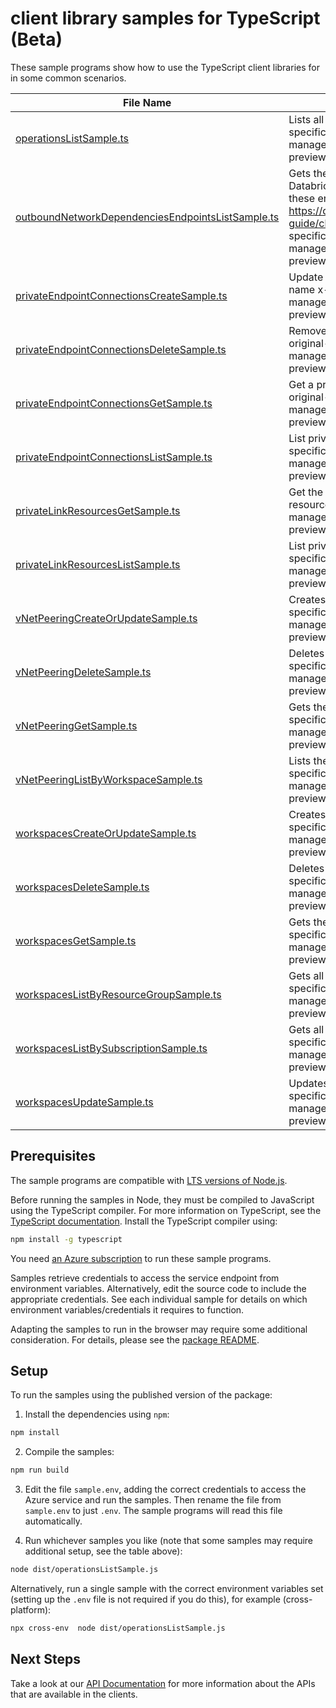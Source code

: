 # client library samples for TypeScript (Beta)

These sample programs show how to use the TypeScript client libraries for in some common scenarios.

| **File Name**                                                                                       | **Description**                                                                                                                                                                                                                                                                                                                                                                                                                                             |
| --------------------------------------------------------------------------------------------------- | ----------------------------------------------------------------------------------------------------------------------------------------------------------------------------------------------------------------------------------------------------------------------------------------------------------------------------------------------------------------------------------------------------------------------------------------------------------- |
| [operationsListSample.ts][operationslistsample]                                                     | Lists all of the available RP operations. x-ms-original-file: specification/databricks/resource-manager/Microsoft.Databricks/preview/2021-04-01-preview/examples/OperationsList.json                                                                                                                                                                                                                                                                        |
| [outboundNetworkDependenciesEndpointsListSample.ts][outboundnetworkdependenciesendpointslistsample] | Gets the list of endpoints that VNET Injected Workspace calls Azure Databricks Control Plane. You must configure outbound access with these endpoints. For more information, see https://docs.microsoft.com/azure/databricks/administration-guide/cloud-configurations/azure/udr x-ms-original-file: specification/databricks/resource-manager/Microsoft.Databricks/preview/2021-04-01-preview/examples/OutboundNetworkDependenciesEndpointsList.json |
| [privateEndpointConnectionsCreateSample.ts][privateendpointconnectionscreatesample]                 | Update the status of a private endpoint connection with the specified name x-ms-original-file: specification/databricks/resource-manager/Microsoft.Databricks/preview/2021-04-01-preview/examples/PrivateEndpointConnectionsUpdate.json                                                                                                                                                                                                                     |
| [privateEndpointConnectionsDeleteSample.ts][privateendpointconnectionsdeletesample]                 | Remove private endpoint connection with the specified name x-ms-original-file: specification/databricks/resource-manager/Microsoft.Databricks/preview/2021-04-01-preview/examples/PrivateEndpointConnectionsDelete.json                                                                                                                                                                                                                                     |
| [privateEndpointConnectionsGetSample.ts][privateendpointconnectionsgetsample]                       | Get a private endpoint connection properties for a workspace x-ms-original-file: specification/databricks/resource-manager/Microsoft.Databricks/preview/2021-04-01-preview/examples/PrivateEndpointConnectionsGet.json                                                                                                                                                                                                                                      |
| [privateEndpointConnectionsListSample.ts][privateendpointconnectionslistsample]                     | List private endpoint connections of the workspace x-ms-original-file: specification/databricks/resource-manager/Microsoft.Databricks/preview/2021-04-01-preview/examples/ListPrivateEndpointConnections.json                                                                                                                                                                                                                                               |
| [privateLinkResourcesGetSample.ts][privatelinkresourcesgetsample]                                   | Get the specified private link resource for the given group id (sub-resource) x-ms-original-file: specification/databricks/resource-manager/Microsoft.Databricks/preview/2021-04-01-preview/examples/PrivateLinkResourcesGet.json                                                                                                                                                                                                                           |
| [privateLinkResourcesListSample.ts][privatelinkresourceslistsample]                                 | List private link resources for a given workspace x-ms-original-file: specification/databricks/resource-manager/Microsoft.Databricks/preview/2021-04-01-preview/examples/ListPrivateLinkResources.json                                                                                                                                                                                                                                                      |
| [vNetPeeringCreateOrUpdateSample.ts][vnetpeeringcreateorupdatesample]                               | Creates vNet Peering for workspace. x-ms-original-file: specification/databricks/resource-manager/Microsoft.Databricks/preview/2021-04-01-preview/examples/WorkspaceVirtualNetworkPeeringCreateOrUpdate.json                                                                                                                                                                                                                                                |
| [vNetPeeringDeleteSample.ts][vnetpeeringdeletesample]                                               | Deletes the workspace vNetPeering. x-ms-original-file: specification/databricks/resource-manager/Microsoft.Databricks/preview/2021-04-01-preview/examples/WorkspaceVirtualNetworkPeeringDelete.json                                                                                                                                                                                                                                                         |
| [vNetPeeringGetSample.ts][vnetpeeringgetsample]                                                     | Gets the workspace vNet Peering. x-ms-original-file: specification/databricks/resource-manager/Microsoft.Databricks/preview/2021-04-01-preview/examples/WorkspaceVirtualNetPeeringGet.json                                                                                                                                                                                                                                                                  |
| [vNetPeeringListByWorkspaceSample.ts][vnetpeeringlistbyworkspacesample]                             | Lists the workspace vNet Peerings. x-ms-original-file: specification/databricks/resource-manager/Microsoft.Databricks/preview/2021-04-01-preview/examples/WorkspaceVirtualNetPeeringList.json                                                                                                                                                                                                                                                               |
| [workspacesCreateOrUpdateSample.ts][workspacescreateorupdatesample]                                 | Creates a new workspace. x-ms-original-file: specification/databricks/resource-manager/Microsoft.Databricks/preview/2021-04-01-preview/examples/PrepareEncryption.json                                                                                                                                                                                                                                                                                      |
| [workspacesDeleteSample.ts][workspacesdeletesample]                                                 | Deletes the workspace. x-ms-original-file: specification/databricks/resource-manager/Microsoft.Databricks/preview/2021-04-01-preview/examples/WorkspaceDelete.json                                                                                                                                                                                                                                                                                          |
| [workspacesGetSample.ts][workspacesgetsample]                                                       | Gets the workspace. x-ms-original-file: specification/databricks/resource-manager/Microsoft.Databricks/preview/2021-04-01-preview/examples/WorkspaceGet.json                                                                                                                                                                                                                                                                                                |
| [workspacesListByResourceGroupSample.ts][workspaceslistbyresourcegroupsample]                       | Gets all the workspaces within a resource group. x-ms-original-file: specification/databricks/resource-manager/Microsoft.Databricks/preview/2021-04-01-preview/examples/WorkspacesListByResourceGroup.json                                                                                                                                                                                                                                                  |
| [workspacesListBySubscriptionSample.ts][workspaceslistbysubscriptionsample]                         | Gets all the workspaces within a subscription. x-ms-original-file: specification/databricks/resource-manager/Microsoft.Databricks/preview/2021-04-01-preview/examples/WorkspacesListBySubscription.json                                                                                                                                                                                                                                                     |
| [workspacesUpdateSample.ts][workspacesupdatesample]                                                 | Updates a workspace. x-ms-original-file: specification/databricks/resource-manager/Microsoft.Databricks/preview/2021-04-01-preview/examples/WorkspaceUpdate.json                                                                                                                                                                                                                                                                                            |

## Prerequisites

The sample programs are compatible with [LTS versions of Node.js](https://github.com/nodejs/release#release-schedule).

Before running the samples in Node, they must be compiled to JavaScript using the TypeScript compiler. For more information on TypeScript, see the [TypeScript documentation][typescript]. Install the TypeScript compiler using:

```bash
npm install -g typescript
```

You need [an Azure subscription][freesub] to run these sample programs.

Samples retrieve credentials to access the service endpoint from environment variables. Alternatively, edit the source code to include the appropriate credentials. See each individual sample for details on which environment variables/credentials it requires to function.

Adapting the samples to run in the browser may require some additional consideration. For details, please see the [package README][package].

## Setup

To run the samples using the published version of the package:

1. Install the dependencies using `npm`:

```bash
npm install
```

2. Compile the samples:

```bash
npm run build
```

3. Edit the file `sample.env`, adding the correct credentials to access the Azure service and run the samples. Then rename the file from `sample.env` to just `.env`. The sample programs will read this file automatically.

4. Run whichever samples you like (note that some samples may require additional setup, see the table above):

```bash
node dist/operationsListSample.js
```

Alternatively, run a single sample with the correct environment variables set (setting up the `.env` file is not required if you do this), for example (cross-platform):

```bash
npx cross-env  node dist/operationsListSample.js
```

## Next Steps

Take a look at our [API Documentation][apiref] for more information about the APIs that are available in the clients.

[operationslistsample]: https://github.com/Azure/azure-sdk-for-js/blob/main/sdk/databricks/arm-databricks/samples/v3-beta/typescript/src/operationsListSample.ts
[outboundnetworkdependenciesendpointslistsample]: https://github.com/Azure/azure-sdk-for-js/blob/main/sdk/databricks/arm-databricks/samples/v3-beta/typescript/src/outboundNetworkDependenciesEndpointsListSample.ts
[privateendpointconnectionscreatesample]: https://github.com/Azure/azure-sdk-for-js/blob/main/sdk/databricks/arm-databricks/samples/v3-beta/typescript/src/privateEndpointConnectionsCreateSample.ts
[privateendpointconnectionsdeletesample]: https://github.com/Azure/azure-sdk-for-js/blob/main/sdk/databricks/arm-databricks/samples/v3-beta/typescript/src/privateEndpointConnectionsDeleteSample.ts
[privateendpointconnectionsgetsample]: https://github.com/Azure/azure-sdk-for-js/blob/main/sdk/databricks/arm-databricks/samples/v3-beta/typescript/src/privateEndpointConnectionsGetSample.ts
[privateendpointconnectionslistsample]: https://github.com/Azure/azure-sdk-for-js/blob/main/sdk/databricks/arm-databricks/samples/v3-beta/typescript/src/privateEndpointConnectionsListSample.ts
[privatelinkresourcesgetsample]: https://github.com/Azure/azure-sdk-for-js/blob/main/sdk/databricks/arm-databricks/samples/v3-beta/typescript/src/privateLinkResourcesGetSample.ts
[privatelinkresourceslistsample]: https://github.com/Azure/azure-sdk-for-js/blob/main/sdk/databricks/arm-databricks/samples/v3-beta/typescript/src/privateLinkResourcesListSample.ts
[vnetpeeringcreateorupdatesample]: https://github.com/Azure/azure-sdk-for-js/blob/main/sdk/databricks/arm-databricks/samples/v3-beta/typescript/src/vNetPeeringCreateOrUpdateSample.ts
[vnetpeeringdeletesample]: https://github.com/Azure/azure-sdk-for-js/blob/main/sdk/databricks/arm-databricks/samples/v3-beta/typescript/src/vNetPeeringDeleteSample.ts
[vnetpeeringgetsample]: https://github.com/Azure/azure-sdk-for-js/blob/main/sdk/databricks/arm-databricks/samples/v3-beta/typescript/src/vNetPeeringGetSample.ts
[vnetpeeringlistbyworkspacesample]: https://github.com/Azure/azure-sdk-for-js/blob/main/sdk/databricks/arm-databricks/samples/v3-beta/typescript/src/vNetPeeringListByWorkspaceSample.ts
[workspacescreateorupdatesample]: https://github.com/Azure/azure-sdk-for-js/blob/main/sdk/databricks/arm-databricks/samples/v3-beta/typescript/src/workspacesCreateOrUpdateSample.ts
[workspacesdeletesample]: https://github.com/Azure/azure-sdk-for-js/blob/main/sdk/databricks/arm-databricks/samples/v3-beta/typescript/src/workspacesDeleteSample.ts
[workspacesgetsample]: https://github.com/Azure/azure-sdk-for-js/blob/main/sdk/databricks/arm-databricks/samples/v3-beta/typescript/src/workspacesGetSample.ts
[workspaceslistbyresourcegroupsample]: https://github.com/Azure/azure-sdk-for-js/blob/main/sdk/databricks/arm-databricks/samples/v3-beta/typescript/src/workspacesListByResourceGroupSample.ts
[workspaceslistbysubscriptionsample]: https://github.com/Azure/azure-sdk-for-js/blob/main/sdk/databricks/arm-databricks/samples/v3-beta/typescript/src/workspacesListBySubscriptionSample.ts
[workspacesupdatesample]: https://github.com/Azure/azure-sdk-for-js/blob/main/sdk/databricks/arm-databricks/samples/v3-beta/typescript/src/workspacesUpdateSample.ts
[apiref]: https://docs.microsoft.com/javascript/api/@azure/arm-databricks?view=azure-node-preview
[freesub]: https://azure.microsoft.com/free/
[package]: https://github.com/Azure/azure-sdk-for-js/tree/main/sdk/databricks/arm-databricks/README.md
[typescript]: https://www.typescriptlang.org/docs/home.html
